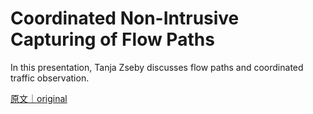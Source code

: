 
# Coordinated Non-Intrusive Capturing of Flow Paths

In this presentation, Tanja Zseby discusses flow paths and coordinated traffic observation.

[原文｜original](https://insights.sei.cmu.edu/library/coordinated-non-intrusive-capturing-of-flow-paths/)
        